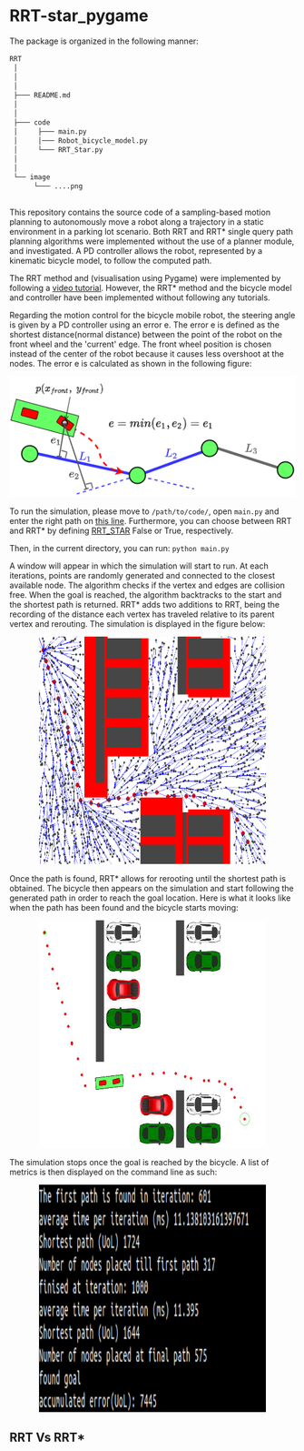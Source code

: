 # RRT-star_pygame

[//]: # (Symbols we can use for folder structure  │  ├  ─  └)
The package is organized in the following manner:
```
RRT
 │
 │ 
 │
 ├─── README.md        
 │           
 │
 ├─── code
 │     ├─── main.py
 │     │─── Robot_bicycle_model.py 
 │     └─── RRT_Star.py
 │
 │
 └── image
      └─── ....png


```
 

This repository contains the source code of a sampling-based motion planning to autonomously move a robot along a trajectory in a static environment in a parking lot scenario. Both RRT and RRT* single query path planning algorithms were implemented without the use of a planner module, and investigated. A PD controller allows the robot, represented by a kinematic bicycle model, to follow the computed path.

The RRT method and (visualisation using Pygame) were implemented by following a [video tutorial](https://www.youtube.com/watch?v=TzfNzqjJ2VQ). However, the RRT* method and the bicycle model and controller have been implemented without following any tutorials.

Regarding the motion control for the bicycle mobile robot, the steering angle is given by a PD controller using an error e. The error e is defined as the shortest distance(normal distance) between the point of the robot on the front wheel and the 'current' edge. The front wheel position is chosen instead of the center of the robot because it causes less overshoot at the nodes. The error e is calculated as shown in the following figure: 

<p align="middle">
  <img src="image/error_calculation.drawio.png"/>
</p>

To run the simulation, please move to `/path/to/code/`, open `main.py` and enter the right path on [this line](https://github.com/yohanlegars/RRT_RRT-star_mobilerobot_pygame/blob/000938339ba1c2b761536418969c8b1546889ade/code/main.py#L15).
Furthermore, you can choose between RRT and RRT* by defining [RRT_STAR](https://github.com/yohanlegars/RRT_RRT-star_mobilerobot_pygame/blob/000938339ba1c2b761536418969c8b1546889ade/code/main.py#L13) False or True, respectively.

Then, in the current directory, you can run:
`python main.py`

A window will appear in which the simulation will start to run. At each iterations, points are randomly generated and connected to the closest available node. The algorithm checks if the vertex and edges are collision free. When the goal is reached, the algorithm backtracks to the start and the shortest path is returned. RRT* adds two additions to RRT, being the recording of the distance each vertex has traveled relative to its parent vertex and rerouting. The simulation is displayed in the figure below:



<p align="middle">
  <img src="image/RRT star 3000 iterations.PNG" width="400" height="400"/>
</p>

Once the path is found, RRT* allows for rerooting until the shortest path is obtained. The bicycle then appears on the simulation and start following the generated path in order to reach the goal location. Here is what it looks like when the path has been found and the bicycle starts moving:

<p align="middle">
  <img src="image/bicyclemodelfollowpath.PNG" width="400" height="400"/>
</p>

The simulation stops once the goal is reached by the bicycle. A list of metrics is then displayed on the command line as such:

<p align="middle">
  <img src="image/metrics.png" width="400" height="400"/>
</p>

## RRT Vs RRT*


 
